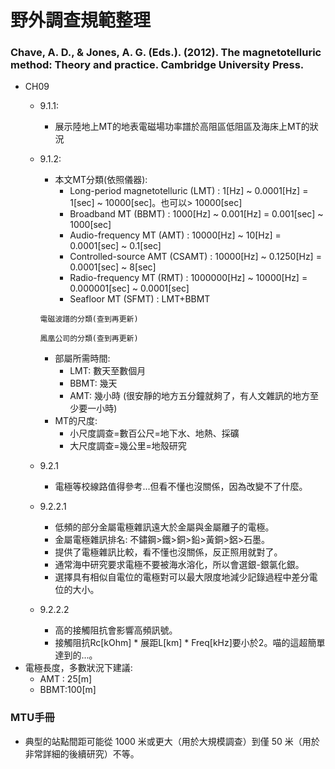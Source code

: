 # 野外調查規範整理

### Chave, A. D., & Jones, A. G. (Eds.). (2012). The magnetotelluric method: Theory and practice. Cambridge University Press.
+ CH09
  + 9.1.1:
    + 展示陸地上MT的地表電磁場功率譜於高阻區低阻區及海床上MT的狀況
  + 9.1.2:
    + 本文MT分類(依照儀器): 
      + Long-period magnetotelluric (LMT) : 1[Hz] ~ 0.0001[Hz] = 1[sec] ~ 10000[sec]。也可以> 10000[sec]
      + Broadband MT (BBMT) : 1000[Hz] ~ 0.001[Hz] = 0.001[sec] ~ 1000[sec]
      + Audio-frequency MT (AMT) : 10000[Hz] ~ 10[Hz] = 0.0001[sec] ~ 0.1[sec]
      + Controlled-source AMT (CSAMT) : 10000[Hz] ~ 0.1250[Hz] = 0.0001[sec] ~ 8[sec]
      + Radio-frequency MT (RMT) : 1000000[Hz] ~ 10000[Hz] = 0.000001[sec] ~ 0.0001[sec]
      + Seafloor MT (SFMT) : LMT+BBMT
    
    ```
    電磁波譜的分類(查到再更新)
    ```

    ```
    鳳凰公司的分類(查到再更新)
    ```  

    + 部屬所需時間:
      + LMT: 數天至數個月
      + BBMT: 幾天
      + AMT: 幾小時  (很安靜的地方五分鐘就夠了，有人文雜訊的地方至少要一小時)
    + MT的尺度:
      + 小尺度調查=數百公尺=地下水、地熱、採礦
      + 大尺度調查=幾公里=地殼研究
  + 9.2.1
    + 電極等校線路值得參考...但看不懂也沒關係，因為改變不了什麼。
  + 9.2.2.1
    + 低頻的部分金屬電極雜訊遠大於金屬與金屬離子的電極。
    + 金屬電極雜訊排名: 不鏽鋼>鐵>銅>鉛>黃銅>鋁>石墨。
    + 提供了電極雜訊比較，看不懂也沒關係，反正照用就對了。
    + 通常海中研究要求電極不要被海水溶化，所以會選銀-銀氯化銀。
    + 選擇具有相似自電位的電極對可以最大限度地減少記錄過程中差分電位的大小。
  + 9.2.2.2
    + 高的接觸阻抗會影響高頻訊號。
    + 接觸阻抗Rc[kOhm] * 展距L[km] * Freq[kHz]要小於2。喵的這超簡單達到的...。
+ 電極長度，多數狀況下建議:
  + AMT : 25[m]
  + BBMT:100[m]


### MTU手冊
+ 典型的站點間距可能從 1000 米或更大（用於大規模調查）到僅 50 米（用於非常詳細的後續研究）不等。

